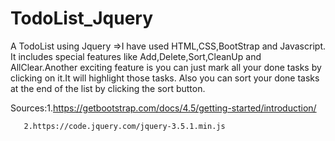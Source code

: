 # TodoList_Jquery

A TodoList using Jquery =>I have used HTML,CSS,BootStrap and Javascript. 
It includes special features like Add,Delete,Sort,CleanUp and AllClear.Another exciting feature is you can just mark all your done tasks by clicking on it.It will highlight those
tasks.
Also you can sort your done tasks at the end of the list by clicking the sort button.

Sources:1.https://getbootstrap.com/docs/4.5/getting-started/introduction/
       
       2.https://code.jquery.com/jquery-3.5.1.min.js

